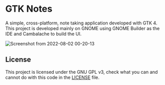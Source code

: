 # GTK Notes

A simple, cross-platform, note taking application developed with GTK 4. This project is developed mainly on GNOME using GNOME Builder as the IDE and Cambalache to build the UI.

![Screenshot from 2022-08-02 00-20-13](https://user-images.githubusercontent.com/37254797/182284817-ca1013f1-2a80-49a3-8344-8d1bdc4fe91d.png)

## License

This project is licensed under the GNU GPL v3, check what you can and cannot do with this code in the [LICENSE](/LICENSE) file.
